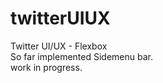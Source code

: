 # twitterUIUX
Twitter UI/UX -  Flexbox <br>
So far implemented Sidemenu bar.  <br>
work in progress.
